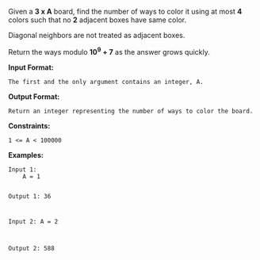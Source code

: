 <div class="markdown-content" id="problem-content">
<p>Given a <strong>3 x A</strong> board,  find the number of ways to color it using at most <strong>4</strong> colors such that no <strong>2</strong> adjacent boxes have same color.</p>
<p>Diagonal neighbors are not treated as adjacent boxes.</p>
<p>Return the ways modulo <strong>10<sup>9</sup> + 7</strong> as the answer grows quickly.</p>
<p><strong>Input Format:</strong></p>
<div class="highlighter-rouge"><pre class="highlight"><code>The first and the only argument contains an integer, A.
</code></pre>
</div>
<p><strong>Output Format:</strong></p>
<div class="highlighter-rouge"><pre class="highlight"><code>Return an integer representing the number of ways to color the board.
</code></pre>
</div>
<p><strong>Constraints:</strong></p>
<div class="highlighter-rouge"><pre class="highlight"><code>1 &lt;= A &lt; 100000
</code></pre>
</div>
<p><strong>Examples:</strong></p>
<div class="highlighter-rouge"><pre class="highlight"><code>Input 1:
    A = 1

Output 1:
    36

Input 2:
    A = 2

Output 2:
    588
</code></pre>
</div>

</div>